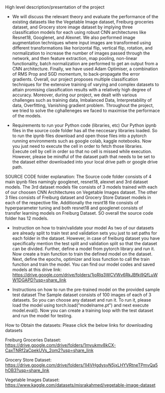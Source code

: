  High level description/presentation of the project
 - We will discuss the relevant theory and evaluate the performance of the existing datasets like the Vegetable Image dataset, Freiburg groceries dataset, and Grocery store image dataset by implying three classification models for each using robust CNN architectures like Resnet18, Googlenet, and Alexnet. We also performed image augmentation techniques where input images are transformed using different transformations like horizontal flip, vertical flip, rotation, and normalization to increase the number of images passed through the network, and then feature extraction, map pooling, non-linear functionality, batch normalization are performed to get an output from a CNN architecture. Finally, we have used Adam Optimiser, a combination of RMS Prop and SGD momentum, to back-propagate the error gradients. Overall, our project proposes multiple classification techniques for the extensive training of varying and complex datasets to attain promising classification results with a relatively high degree of accuracy. Moreover, during our project, we dealt with various challenges such as training data, Imbalanced Data, Interpretability of data, Overfitting, Vanishing gradient problem. Throughout the project, we tried to solve the cghalleneges we faced to maximise the performace of the models.
  
- Requirements to run your Python code (libraries, etc)
    Our Python ipynb files in the source code folder has all the neccesary libraries loaded. So to run the ipynb files download and open those files into a pytorch       running environments such as google colab, kaggle notebooks. Now you just need to execute the cell in order to fetch those libraries. Execute     cell by cell in order  so that no cell is missed while execution. However, please be mindful of the dataset path that needs to be set to the dataset either downloaded into your local drive  path or google drive path. 
    
 SOURCE CODE folder explanation:
 The Source code folder consists of 4 main ipynb files namingly googlenet, resnet18, alexnet and 3rd dataset models. The 3rd dataset models file consists of 3 models trained with each of our choosen CNN Architectures on Vegetable Images dataset. The other 3 files consists of Freiburg dataset and Grocery Store Dataset models in each of the respective file. Additionally the resnt18 file consists of hyperparameter tuning and both resnet18 and googlenet consists of transfer learning models on Freiburg Dataset. SO overall the source code folder has 12 models.
    
- Instruction on how to train/validate your model
As two of our datasets are already split to train test and validation sets you just to set paths for each folder in the dataset. However, in case of freiburg dataset you have specifically mention the test split and validation split so that the dataset can be divided. Further, define a model from pytorch library and run it. Now create a train function to train the defined model on the dataset. Next, define the epochs, optimizer and loss function to call the train function and train the model.
You can find our model codes and saved models at this drive link: https://drive.google.com/drive/folders/1joRlq3WCVWv6RkJBfkj9QfLuWW1DGAPD?usp=share_link

- Instructions on how to run the pre-trained model on the provided sample test dataset
The Sample dataset consists of 100 images of each of 3 datasets. So you can choose any dataset and run it. To run it, please load the model using torch.load("modelname.pt") and next execute model.eval(). Now you can create a training loop with the test dataset and run the model for testing.

How to Obtain the datasets: Please click the below links for downloading datasets

  Freiburg Groceries Dataset: https://drive.google.com/drive/folders/1myukmv8kCX-CaxTNRf2aCpekUVs_2om2?usp=share_link
  
  Grocery Store Dataset: https://drive.google.com/drive/folders/1I4VHgdysyN5jxLHYVRtneTPmvQa5hOB3?usp=share_link
  
  Vegetable Images Dataset: https://www.kaggle.com/datasets/misrakahmed/vegetable-image-dataset
